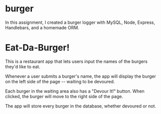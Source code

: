 # burger
In this assignment, I created a burger logger with MySQL, Node, Express, Handlebars, and a homemade ORM.

# Eat-Da-Burger!
This is a restaurant app that lets users input the names of the burgers they'd like to eat.

Whenever a user submits a burger's name, the app will display the burger on the left side of the page -- waiting to be devoured.

Each burger in the waiting area also has a "Devour It!" button. When clicked, the burger will move to the right side of the page.

The app will store every burger in the database, whether devoured or not.